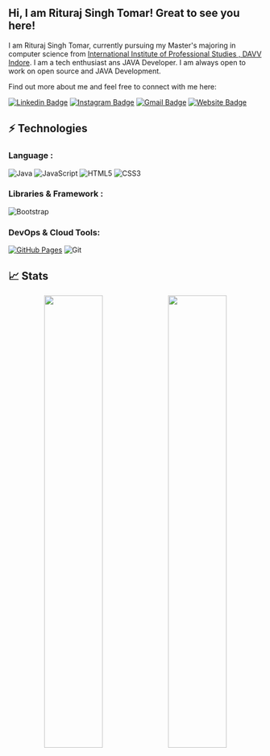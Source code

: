 ## Hi, I am Rituraj Singh Tomar! Great to see you here!

I am Rituraj Singh Tomar, currently pursuing my Master's majoring in computer science from [International Institute of Professional Studies , DAVV Indore](http://iips.edu.in/).
I am a tech enthusiast ans JAVA Developer. I am always open to work on open source and JAVA Development.

Find out more about me and feel free to connect with me here:

[![Linkedin Badge](https://img.shields.io/badge/-pururavariturajsingh-blue?style=flat-square&logo=Linkedin&logoColor=white&link=https://www.linkedin.com/in/pururavariturajsingh/)](https://www.linkedin.com/in/pururavariturajsingh/)
[![Instagram Badge](https://img.shields.io/badge/-pururava_rituraj-purple?style=flat-square&logo=instagram&logoColor=white&link=https://https://www.instagram.com/pururava_rituraj//)](https://www.instagram.com/pururava_rituraj/)
[![Gmail Badge](https://img.shields.io/badge/-pururavariturajsingh@gmail.com-c14438?style=flat-square&logo=Gmail&logoColor=white&link=mailto:pururavariturajsingh@gmail.com)](mailto:pururavariturajsingh@gmail.com)
[![Website Badge](https://img.shields.io/badge/-Portfolio-black?style=flat-square&logo=Wordpress&logoColor=white&link=https://riturajsinghtomar.netlify.app/)](https://riturajsinghtomar.netlify.app/)


## ⚡ Technologies

### Language :
![Java](https://img.shields.io/badge/-java-E34A86?style=flat-square&logo=java)
![JavaScript](https://img.shields.io/badge/-JavaScript-black?style=flat-square&logo=javascript)
![HTML5](https://img.shields.io/badge/-HTML5-E34F26?style=flat-square&logo=html5&logoColor=white)
![CSS3](https://img.shields.io/badge/-CSS3-1572B6?style=flat-square&logo=css3)


### Libraries & Framework :


![Bootstrap](https://img.shields.io/badge/-Bootstrap-563D7C?style=flat-square&logo=bootstrap)

### DevOps & Cloud Tools:

<a href="#"><img alt="GitHub Pages" src="https://img.shields.io/badge/GitHub%20Pages-%23327FC7.svg?logo=github&logoColor=white"></a>
![Git](https://img.shields.io/badge/-Git-black?style=flat-square&logo=git)


## 📈 Stats


<p align="center">
	
  <img width="48%" src="https://github-readme-stats.vercel.app/api?username=pururavariturajsingh&show_icons=true&theme=tokyonight" />
  <img width="48%" src="https://github-readme-streak-stats.herokuapp.com/?user=pururavariturajisngh&theme=tokyonight" />
</p>
